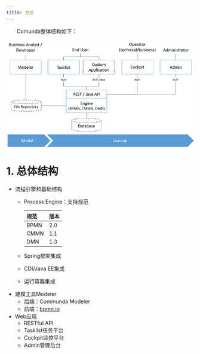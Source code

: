 ```yaml
---
title: 总览
---
```


&ensp;&ensp;&ensp;&ensp;Comunda整体结构如下：

![](_image/2021-11-04-11-03-41.png)

# 1. 总体结构

* 流程引擎和基础结构
    * Process Engine：支持规范

        |规范|版本|
        |---|---|
        |BPMN|2.0|
        |CMMN|1.1|
        |DMN|1.3|
    * Spring框架集成
    * CDI/Java EE集成
    * 运行容器集成
* 建模工具Modeler
    * 后端：Communda Modeler
    * 前端：[bpmn.io](https://bpmn.io/)
* Web应用
    * RESTful API
    * Tasklist任务平台
    * Cockpit监控平台
    * Admin管理后台
